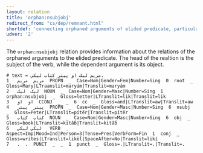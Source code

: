 ```yaml
---
layout: relation
title: 'orphan:nsubjobj'
redirect_from: "cs/dep/remnant.html"
shortdef: 'connecting orphaned arguments of elided predicate, particularly the subject as the parent and the object as the child'
udver: '2'
---
```


The `orphan:nsubjobj` relation provides information about the relations of the orphaned arguments to the elided predicate. The head of the realtion is the subject of the verb, while the dependent argument is its object.

~~~ conllu
# text = مریم لیک او پیتر کتاب لیکي.
1	مریم  مریم  PROPN  _  Case=Nom|Gender=Fem|Number=Sing  0  root  _  Gloss=Mary|LTraanslit=maryám|Translit=maryám
2	لیک  لیک  NOUN  _  Case=Nom|Gender=Masc|Number=Sing  1  orphan:nsubjobj  _  Gloss=letter|LTranslit=lik|Translit=lik
3	او  او  CCONJ  _  _  6  cc  _  Gloss=and|LTranslit=aw|Translit=aw
4	پیتر  پیتر  PROPN  _  Case=Nom|Gender=Masc|Number=Sing  6  nsubj  _  Gloss=Peter|LTranslit=pítër|Translit=pítër
5	کتاب  کتاب  NOUN  _  Case=Nom|Gender=Masc|Number=Sing  6  obj  _  Gloss=book|LTranslit=kitấb|Translit=kitấb
6	لیکي لیکي   VERB  _  Aspect=Imp|Mood=Ind|Person=3|Tense=Pres|VerbForm=Fin  1  conj  _  Gloss=writes|LTranslit=likë́l|SpaceAfter=No|Translit=likí  
7	.  .  PUNCT  _  _  1  punct  _  Gloss=.|LTranslit=.|Translit=.
~~~

<!-- Interlanguage links updated Ne 5. května 2024, 18:21:42 CEST -->
